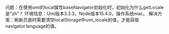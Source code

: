 问题：在使用umi的local属性baseNavigator初始化时，初始化为什么getLocale是“zh”？
环境信息：Umi版本3.3.3，Node版本15.4.0，操作系统mac。
解决方案：刷新页面时需要清空localStorage中umi_locale的值，才能获取navigator.language的值。
